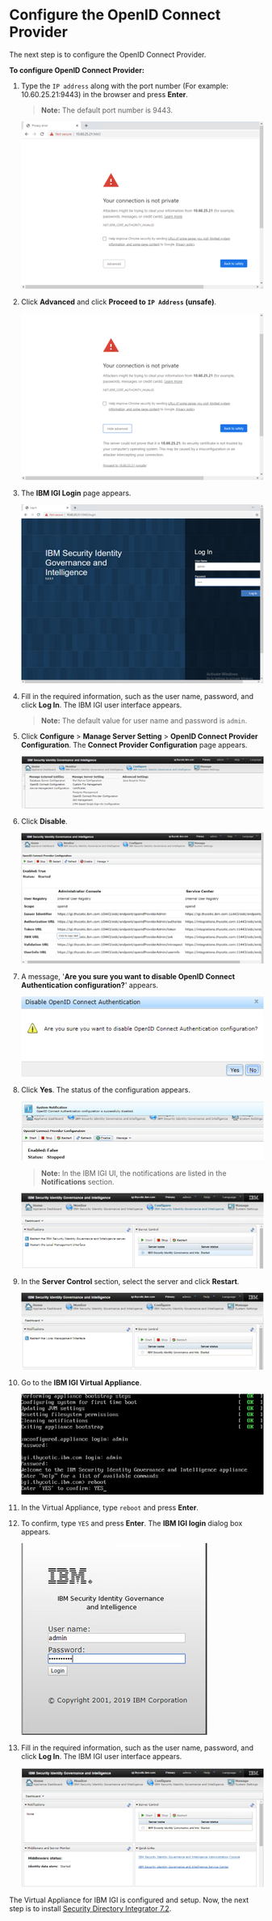 [title]: # (Configure the OpenID Connect Provider)
[tags]: # (introduction)
[priority]: # (104)
# Configure the OpenID Connect Provider

The next step is to configure the OpenID Connect Provider.

__To configure OpenID Connect Provider:__

1. Type the `IP address` along with the port number (For example: 10.60.25.21:9443) in the browser and press __Enter__.

   >**Note:** The default port number is 9443.

   ![accessibmigione](images/accessibmigione.png)
1. Click __Advanced__ and click __Proceed to `IP Address` (unsafe)__.

   ![accessibmigitwo](images/accessibmigitwo.png)
1. The __IBM IGI Login__ page appears.

   ![ibmlogintwo](images/ibmlogintwo.png)
1. Fill in the required information, such as the user name, password, and click __Log In__. The IBM IGI user interface appears.
   >**Note:** The default value for user name and password is `admin`.
1. Click __Configure__ > __Manage Server Setting__ > __OpenID Connect Provider Configuration__. The __Connect Provider Configuration__ page appears.

   ![openidconnectprovider](images/openidconnectprovider.png)
1. Click __Disable__.

   ![openidconnectproviderstatus](images/openidconnectproviderstatus.png)
1. A message, '__Are you sure you want to disable OpenID Connect Authentication configuration?__' appears.

   ![openidconnectprovidermessage](images/openidconnectprovidermessage.png)
1. Click __Yes__. The status of the configuration appears.

   ![openidconnectprovidersystemnotification](images/openidconnectprovidersystemnotification.png)

   >**Note:** In the IBM IGI UI, the notifications are listed in the __Notifications__ section.

   ![restartibmigiserver](images/restartibmigiserver.png)
1. In the __Server Control__ section, select the server and click __Restart__.

   ![restartibmigilocalmgmtinterface](images/restartibmigilocalmgmtinterface.png)
1. Go to the __IBM IGI Virtual Appliance__.

   ![Virtualappliancereboot](images/Virtualappliancereboot.png)
1. In the Virtual Appliance, type `reboot` and press __Enter__.
1. To confirm, type `YES` and press __Enter__. The __IBM IGI login__ dialog box appears.

   ![ibmigilogin](images/ibmigilogin.png)
1. Fill in the required information, such as the user name, password, and click __Log In__. The IBM IGI user interface appears.

   ![ibmigiuserinterface](images/ibmigiuserinterface.png)

The Virtual Appliance for IBM IGI is configured and setup. Now, the next step is to install [Security Directory Integrator 7.2](installing-security-directory-integrator-2.md).
